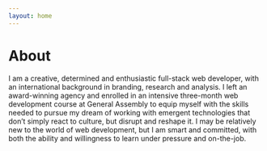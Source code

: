 ```yaml
---
layout: home
---
```

# About

I am a creative, determined and enthusiastic full-stack web developer, with an international background in branding, research and analysis. I left an award-winning agency and enrolled in an intensive three-month web development course at General Assembly to equip myself with the skills needed to pursue my dream of working with emergent technologies that don’t simply react to culture, but disrupt and reshape it. I may be relatively new to the world of web development, but I am smart and committed, with both the ability and willingness to learn under pressure and on-the-job.
